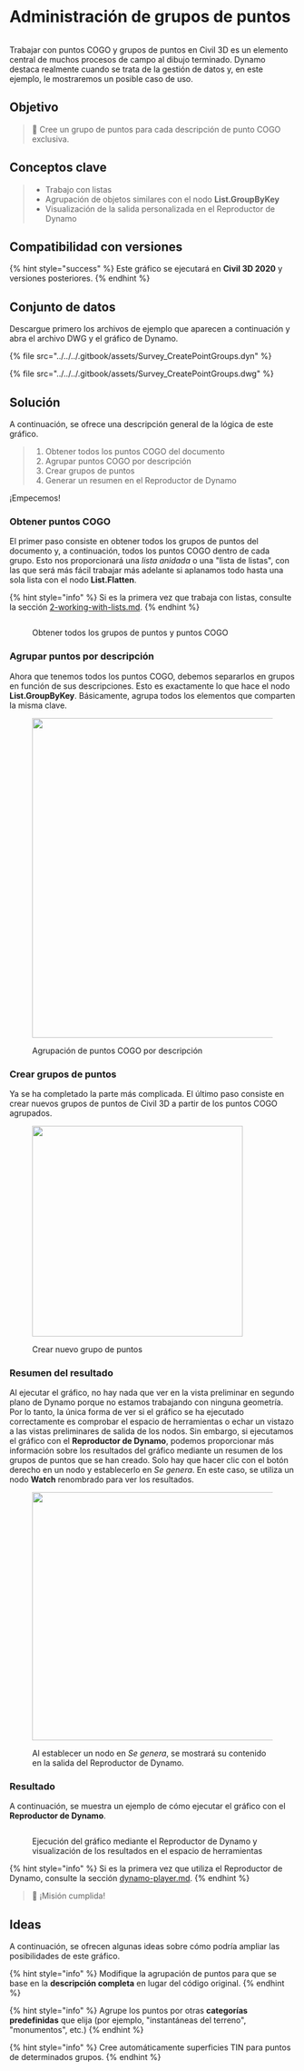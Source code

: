 # Administración de grupos de puntos

<figure><img src="../../../.gitbook/assets/Survey_CreatePointGroups_Player.gif" alt=""><figcaption></figcaption></figure>

Trabajar con puntos COGO y grupos de puntos en Civil 3D es un elemento central de muchos procesos de campo al dibujo terminado. Dynamo destaca realmente cuando se trata de la gestión de datos y, en este ejemplo, le mostraremos un posible caso de uso.  

## Objetivo

> :dart: Cree un grupo de puntos para cada descripción de punto COGO exclusiva. 

## Conceptos clave

> * Trabajo con listas
> * Agrupación de objetos similares con el nodo **List.GroupByKey**
> * Visualización de la salida personalizada en el Reproductor de Dynamo

## Compatibilidad con versiones

{% hint style="success" %}
Este gráfico se ejecutará en **Civil 3D 2020** y versiones posteriores.
{% endhint %}

## Conjunto de datos

Descargue primero los archivos de ejemplo que aparecen a continuación y abra el archivo DWG y el gráfico de Dynamo.

{% file src="../../../.gitbook/assets/Survey_CreatePointGroups.dyn" %}

{% file src="../../../.gitbook/assets/Survey_CreatePointGroups.dwg" %}

## Solución

A continuación, se ofrece una descripción general de la lógica de este gráfico.

> 1. Obtener todos los puntos COGO del documento
> 2. Agrupar puntos COGO por descripción
> 3. Crear grupos de puntos
> 4. Generar un resumen en el Reproductor de Dynamo

¡Empecemos!

### Obtener puntos COGO

El primer paso consiste en obtener todos los grupos de puntos del documento y, a continuación, todos los puntos COGO dentro de cada grupo. Esto nos proporcionará una _lista anidada_ o una "lista de listas", con las que será más fácil trabajar más adelante si aplanamos todo hasta una sola lista con el nodo **List.Flatten**.

{% hint style="info" %}
Si es la primera vez que trabaja con listas, consulte la sección [2-working-with-lists.md](../../../5\_essential\_nodes\_and\_concepts/5-4\_designing-with-lists/2-working-with-lists.md "mention").
{% endhint %}

<figure><img src="../../../.gitbook/assets/Survey_CreatePointGroups_GetPoints.png" alt=""><figcaption><p>Obtener todos los grupos de puntos y puntos COGO </p></figcaption></figure>

### Agrupar puntos por descripción

Ahora que tenemos todos los puntos COGO, debemos separarlos en grupos en función de sus descripciones. Esto es exactamente lo que hace el nodo **List.GroupByKey**. Básicamente, agrupa todos los elementos que comparten la misma clave.

<figure><img src="../../../.gitbook/assets/Survey_CreatePointGroups_GroupPoints.png" alt="" width="563"><figcaption><p>Agrupación de puntos COGO por descripción</p></figcaption></figure>

### Crear grupos de puntos

Ya se ha completado la parte más complicada. El último paso consiste en crear nuevos grupos de puntos de Civil 3D a partir de los puntos COGO agrupados.

<figure><img src="../../../.gitbook/assets/Survey_CreatePointGroups_CreatePointGroups.png" alt="" width="371"><figcaption><p>Crear nuevo grupo de puntos</p></figcaption></figure>

### Resumen del resultado

Al ejecutar el gráfico, no hay nada que ver en la vista preliminar en segundo plano de Dynamo porque no estamos trabajando con ninguna geometría. Por lo tanto, la única forma de ver si el gráfico se ha ejecutado correctamente es comprobar el espacio de herramientas o echar un vistazo a las vistas preliminares de salida de los nodos. Sin embargo, si ejecutamos el gráfico con el **Reproductor de Dynamo**, podemos proporcionar más información sobre los resultados del gráfico mediante un resumen de los grupos de puntos que se han creado. Solo hay que hacer clic con el botón derecho en un nodo y establecerlo en _Se genera_. En este caso, se utiliza un nodo **Watch** renombrado para ver los resultados.

<figure><img src="../../../.gitbook/assets/Survey_CreatePointGroups_Output.png" alt="" width="437"><figcaption><p>Al establecer un nodo en <em>Se genera</em>, se mostrará su contenido en la salida del Reproductor de Dynamo.</p></figcaption></figure>

### Resultado

A continuación, se muestra un ejemplo de cómo ejecutar el gráfico con el **Reproductor de Dynamo**.

<figure><img src="../../../.gitbook/assets/Survey_CreatePointGroups_Player.gif" alt=""><figcaption><p>Ejecución del gráfico mediante el Reproductor de Dynamo y visualización de los resultados en el espacio de herramientas</p></figcaption></figure>

{% hint style="info" %}
Si es la primera vez que utiliza el Reproductor de Dynamo, consulte la sección [dynamo-player.md](../../dynamo-player.md "mention").
{% endhint %}

> :tada: ¡Misión cumplida!

## Ideas

A continuación, se ofrecen algunas ideas sobre cómo podría ampliar las posibilidades de este gráfico.

{% hint style="info" %}
Modifique la agrupación de puntos para que se base en la **descripción completa** en lugar del código original.
{% endhint %}

{% hint style="info" %}
Agrupe los puntos por otras **categorías predefinidas** que elija (por ejemplo, "instantáneas del terreno", "monumentos", etc.)
{% endhint %}

{% hint style="info" %}
Cree automáticamente superficies TIN para puntos de determinados grupos.
{% endhint %}
